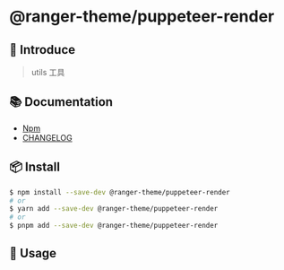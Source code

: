 # @ranger-theme/puppeteer-render

## 🎉 Introduce

> utils 工具

## 📚 Documentation

- [Npm](https://www.npmjs.com/package/@ranger-theme/puppeteer-render)
- [CHANGELOG](CHANGELOG.md)

## 📦 Install

```bash
$ npm install --save-dev @ranger-theme/puppeteer-render
# or
$ yarn add --save-dev @ranger-theme/puppeteer-render
# or
$ pnpm add --save-dev @ranger-theme/puppeteer-render
```

## 🔨 Usage
